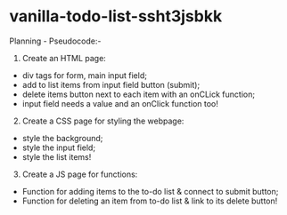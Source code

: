 # vanilla-todo-list-ssht3jsbkk

Planning - Pseudocode:-

1. Create an HTML page:
  - div tags for form, main input field;
  - add to list items from input field button (submit);
  - delete items button next to each item with an onCLick function;
  - input field needs a value and an onClick function too!

2. Create a CSS page for styling the webpage:
  - style the background;
  - style the input field;
  - style the list items!

3. Create a JS page for functions:
  - Function for adding items to the to-do list & connect to submit button;
  - Function for deleting an item from to-do list & link to its delete button!
